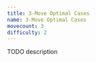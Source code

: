 ```yaml
---
title: 3-Move Optimal Cases
name: 3-Move Optimal Cases
movecount: 3
difficulty: 2
---
```


TODO description
